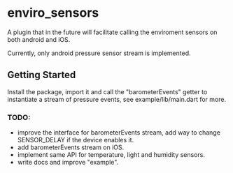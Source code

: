 # enviro_sensors

A plugin that in the future will facilitate calling the enviroment sensors on both 
android and iOS. 

Currently, only android pressure sensor stream is implemented.

## Getting Started

Install the package, import it and call the "barometerEvents" getter to instantiate a stream
of pressure events, see example/lib/main.dart for more. 

### TODO: 

- improve the interface for barometerEvents stream, add way to change SENSOR_DELAY if the device
    enables it.
- add barometerEvents stream on iOS.
- implement same API for temperature, light and humidity sensors.
- write docs and improve "example".
